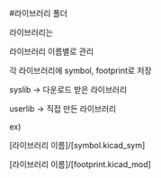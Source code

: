 #라이브러리 폴더

라이브러리는

 

라이브러리 이름별로 관리

각 라이브러리에 symbol, footprint로 저장

syslib -> 다운로드 받은 라이브러리

userlib -> 직접 만든 라이브러리

ex)

[라이브러리 이름]/[symbol.kicad_sym]

[라이브러리 이름]/[footprint.kicad_mod]
